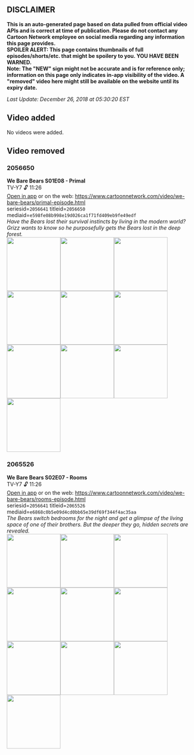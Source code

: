 ## DISCLAIMER
**This is an auto-generated page based on data pulled from official video APIs and is correct at time of publication. Please do not contact any Cartoon Network employee on social media regarding any information this page provides.**  
**SPOILER ALERT: This page contains thumbnails of full episodes/shorts/etc. that might be spoilery to you. YOU HAVE BEEN WARNED.**  
**Note: The "NEW" sign might not be accurate and is for reference only; information on this page only indicates in-app visibility of the video. A "removed" video here might still be available on the website until its expiry date.**  

_Last Update: December 26, 2018 at 05:30:20 EST_
## Video added
No videos were added.
## Video removed
### 2056650
**We Bare Bears S01E08 - Primal**  
TV-Y7 🔓 11:26  
[Open in app](https://tinyurl.com/y8k5ysef) or on the web: https://www.cartoonnetwork.com/video/we-bare-bears/primal-episode.html  
seriesid=`2056641` titleid=`2056650` mediaid=`e598fe08b998e19d026ca1f71fd409eb9fe49edf`  
_Have the Bears lost their survival instincts by living in the modern world? Grizz wants to know so he purposefully gets the Bears lost in the deep forest._  
<a href="https://s3.amazonaws.com/cn-orchestrator/2056650_001_1280x720.jpg"><img src="https://s3.amazonaws.com/cn-orchestrator/2056650_001_640x360.jpg" height="144px" /></a><a href="https://s3.amazonaws.com/cn-orchestrator/2056650_002_1280x720.jpg"><img src="https://s3.amazonaws.com/cn-orchestrator/2056650_002_640x360.jpg" height="144px" /></a><a href="https://s3.amazonaws.com/cn-orchestrator/2056650_003_1280x720.jpg"><img src="https://s3.amazonaws.com/cn-orchestrator/2056650_003_640x360.jpg" height="144px" /></a><a href="https://s3.amazonaws.com/cn-orchestrator/2056650_004_1280x720.jpg"><img src="https://s3.amazonaws.com/cn-orchestrator/2056650_004_640x360.jpg" height="144px" /></a><a href="https://s3.amazonaws.com/cn-orchestrator/2056650_005_1280x720.jpg"><img src="https://s3.amazonaws.com/cn-orchestrator/2056650_005_640x360.jpg" height="144px" /></a><a href="https://s3.amazonaws.com/cn-orchestrator/2056650_006_1280x720.jpg"><img src="https://s3.amazonaws.com/cn-orchestrator/2056650_006_640x360.jpg" height="144px" /></a><a href="https://s3.amazonaws.com/cn-orchestrator/2056650_007_1280x720.jpg"><img src="https://s3.amazonaws.com/cn-orchestrator/2056650_007_640x360.jpg" height="144px" /></a><a href="https://s3.amazonaws.com/cn-orchestrator/2056650_008_1280x720.jpg"><img src="https://s3.amazonaws.com/cn-orchestrator/2056650_008_640x360.jpg" height="144px" /></a><a href="https://s3.amazonaws.com/cn-orchestrator/2056650_009_1280x720.jpg"><img src="https://s3.amazonaws.com/cn-orchestrator/2056650_009_640x360.jpg" height="144px" /></a><a href="https://s3.amazonaws.com/cn-orchestrator/2056650_010_1280x720.jpg"><img src="https://s3.amazonaws.com/cn-orchestrator/2056650_010_640x360.jpg" height="144px" /></a>
### 2065526
**We Bare Bears S02E07 - Rooms**  
TV-Y7 🔓 11:26  
[Open in app](https://tinyurl.com/yckvw24m) or on the web: https://www.cartoonnetwork.com/video/we-bare-bears/rooms-episode.html  
seriesid=`2056641` titleid=`2065526` mediaid=`e6868c0b5e09d4cd0bb65e39df69f344f4ac35aa`  
_The Bears switch bedrooms for the night and get a glimpse of the living space of one of their brothers. But the deeper they go, hidden secrets are revealed._  
<a href="https://s3.amazonaws.com/cn-orchestrator/2065526_001_1280x720.jpg"><img src="https://s3.amazonaws.com/cn-orchestrator/2065526_001_640x360.jpg" height="144px" /></a><a href="https://s3.amazonaws.com/cn-orchestrator/2065526_002_1280x720.jpg"><img src="https://s3.amazonaws.com/cn-orchestrator/2065526_002_640x360.jpg" height="144px" /></a><a href="https://s3.amazonaws.com/cn-orchestrator/2065526_003_1280x720.jpg"><img src="https://s3.amazonaws.com/cn-orchestrator/2065526_003_640x360.jpg" height="144px" /></a><a href="https://s3.amazonaws.com/cn-orchestrator/2065526_004_1280x720.jpg"><img src="https://s3.amazonaws.com/cn-orchestrator/2065526_004_640x360.jpg" height="144px" /></a><a href="https://s3.amazonaws.com/cn-orchestrator/2065526_005_1280x720.jpg"><img src="https://s3.amazonaws.com/cn-orchestrator/2065526_005_640x360.jpg" height="144px" /></a><a href="https://s3.amazonaws.com/cn-orchestrator/2065526_006_1280x720.jpg"><img src="https://s3.amazonaws.com/cn-orchestrator/2065526_006_640x360.jpg" height="144px" /></a><a href="https://s3.amazonaws.com/cn-orchestrator/2065526_007_1280x720.jpg"><img src="https://s3.amazonaws.com/cn-orchestrator/2065526_007_640x360.jpg" height="144px" /></a><a href="https://s3.amazonaws.com/cn-orchestrator/2065526_008_1280x720.jpg"><img src="https://s3.amazonaws.com/cn-orchestrator/2065526_008_640x360.jpg" height="144px" /></a><a href="https://s3.amazonaws.com/cn-orchestrator/2065526_009_1280x720.jpg"><img src="https://s3.amazonaws.com/cn-orchestrator/2065526_009_640x360.jpg" height="144px" /></a><a href="https://s3.amazonaws.com/cn-orchestrator/2065526_010_1280x720.jpg"><img src="https://s3.amazonaws.com/cn-orchestrator/2065526_010_640x360.jpg" height="144px" /></a>
